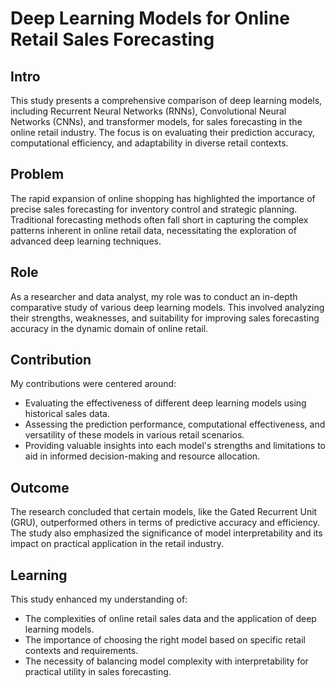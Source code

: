 # Deep Learning Models for Online Retail Sales Forecasting

## Intro

This study presents a comprehensive comparison of deep learning models, including Recurrent Neural Networks (RNNs), Convolutional Neural Networks (CNNs), and transformer models, for sales forecasting in the online retail industry. The focus is on evaluating their prediction accuracy, computational efficiency, and adaptability in diverse retail contexts.

## Problem

The rapid expansion of online shopping has highlighted the importance of precise sales forecasting for inventory control and strategic planning. Traditional forecasting methods often fall short in capturing the complex patterns inherent in online retail data, necessitating the exploration of advanced deep learning techniques.

## Role

As a researcher and data analyst, my role was to conduct an in-depth comparative study of various deep learning models. This involved analyzing their strengths, weaknesses, and suitability for improving sales forecasting accuracy in the dynamic domain of online retail.

## Contribution

My contributions were centered around:
- Evaluating the effectiveness of different deep learning models using historical sales data.
- Assessing the prediction performance, computational effectiveness, and versatility of these models in various retail scenarios.
- Providing valuable insights into each model's strengths and limitations to aid in informed decision-making and resource allocation.

## Outcome

The research concluded that certain models, like the Gated Recurrent Unit (GRU), outperformed others in terms of predictive accuracy and efficiency. The study also emphasized the significance of model interpretability and its impact on practical application in the retail industry.

## Learning

This study enhanced my understanding of:
- The complexities of online retail sales data and the application of deep learning models.
- The importance of choosing the right model based on specific retail contexts and requirements.
- The necessity of balancing model complexity with interpretability for practical utility in sales forecasting.
